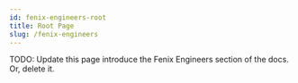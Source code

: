 ```yaml
---
id: fenix-engineers-root
title: Root Page
slug: /fenix-engineers
---
```


TODO: Update this page introduce the Fenix Engineers section of the docs. Or, delete it.
